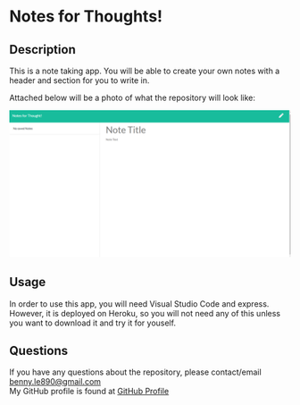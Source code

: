 # Notes for Thoughts!

## Description

This is a note taking app. You will be able to create your own notes with a header and section for you to write in. 

Attached below will be a photo of what the repository will look like:

![Using node for the manager](./Develop/public/assets/images/Note-for-thoughts.png)

## Usage

In order to use this app, you will need Visual Studio Code and express. However, it is deployed on Heroku, so you will not need any of this unless you want to download it and try it for youself.

##  Questions

If you have any questions about the repository, please contact/email benny.le890@gmail.com <br />
My GitHub profile is found at [GitHub Profile](https//GitHub.com/bennyle890)